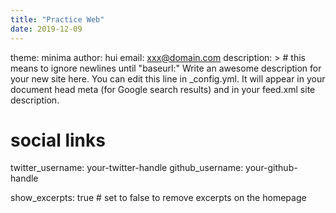 ```yaml
---
title: "Practice Web"
date: 2019-12-09
---
```

theme: minima
author: hui
email: xxx@domain.com
description: > # this means to ignore newlines until "baseurl:"
  Write an awesome description for your new site here. You can edit this
  line in _config.yml. It will appear in your document head meta (for
  Google search results) and in your feed.xml site description.

# social links
twitter_username: your-twitter-handle
github_username:  your-github-handle

show_excerpts: true # set to false to remove excerpts on the homepage
